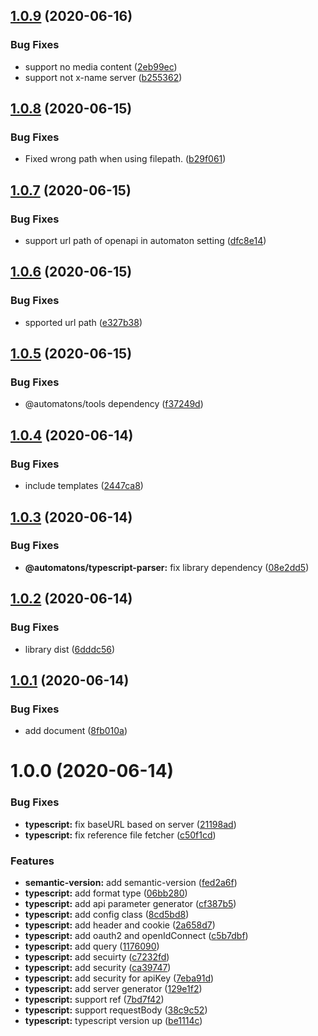 ## [1.0.9](https://github.com/tanmen/openapi-automatons/compare/v1.0.8...v1.0.9) (2020-06-16)


### Bug Fixes

* support no media content ([2eb99ec](https://github.com/tanmen/openapi-automatons/commit/2eb99eca0ca4c8030289116a2852d208ecf84e4c))
* support not x-name server ([b255362](https://github.com/tanmen/openapi-automatons/commit/b255362d431d36d84f160630d128be0485dcc4d5))

## [1.0.8](https://github.com/tanmen/openapi-automatons/compare/v1.0.7...v1.0.8) (2020-06-15)


### Bug Fixes

* Fixed wrong path when using filepath. ([b29f061](https://github.com/tanmen/openapi-automatons/commit/b29f061fcbfe0421934082b7517b10cd057c0573))

## [1.0.7](https://github.com/tanmen/openapi-automatons/compare/v1.0.6...v1.0.7) (2020-06-15)


### Bug Fixes

* support url path of openapi  in automaton setting ([dfc8e14](https://github.com/tanmen/openapi-automatons/commit/dfc8e143e20c2ff413afab7d3731703b3ae0e7dd))

## [1.0.6](https://github.com/tanmen/openapi-automatons/compare/v1.0.5...v1.0.6) (2020-06-15)


### Bug Fixes

* spported url path ([e327b38](https://github.com/tanmen/openapi-automatons/commit/e327b3823ce8de368707ac55d64183e66ec414f1))

## [1.0.5](https://github.com/tanmen/openapi-automatons/compare/v1.0.4...v1.0.5) (2020-06-15)


### Bug Fixes

* @automatons/tools dependency ([f37249d](https://github.com/tanmen/openapi-automatons/commit/f37249db256e9324b0a53b582d9b9593a0047220))

## [1.0.4](https://github.com/tanmen/openapi-automatons/compare/v1.0.3...v1.0.4) (2020-06-14)


### Bug Fixes

* include templates ([2447ca8](https://github.com/tanmen/openapi-automatons/commit/2447ca89db64bbadb993329663613e6957b3e51a))

## [1.0.3](https://github.com/tanmen/openapi-automatons/compare/v1.0.2...v1.0.3) (2020-06-14)


### Bug Fixes

* **@automatons/typescript-parser:** fix library dependency ([08e2dd5](https://github.com/tanmen/openapi-automatons/commit/08e2dd5107723ea2745e41be1ba93afcbfd6c274))

## [1.0.2](https://github.com/tanmen/openapi-automatons/compare/v1.0.1...v1.0.2) (2020-06-14)


### Bug Fixes

* library dist ([6dddc56](https://github.com/tanmen/openapi-automatons/commit/6dddc567119e5e75e43688ad45acce4fcbc2014b))

## [1.0.1](https://github.com/tanmen/openapi-automatons/compare/v1.0.0...v1.0.1) (2020-06-14)


### Bug Fixes

* add document ([8fb010a](https://github.com/tanmen/openapi-automatons/commit/8fb010a3f9b38d977c5d3144f07ebb438e017bc7))

# 1.0.0 (2020-06-14)


### Bug Fixes

* **typescript:** fix baseURL based on server ([21198ad](https://github.com/tanmen/openapi-automatons/commit/21198ad4459cd1e5e9df15b62126253e7074fe73))
* **typescript:** fix reference file fetcher ([c50f1cd](https://github.com/tanmen/openapi-automatons/commit/c50f1cd6611039fd9db2c6f07326ae803cc8ad0e))


### Features

* **semantic-version:** add semantic-version ([fed2a6f](https://github.com/tanmen/openapi-automatons/commit/fed2a6f1220376022f3d5bd617e4642264e3ef88))
* **typescript:**  add format type ([06bb280](https://github.com/tanmen/openapi-automatons/commit/06bb2802bce80294c5b761600b001080ef76e72f))
* **typescript:** add api parameter generator ([cf387b5](https://github.com/tanmen/openapi-automatons/commit/cf387b52e4baee6e8ad7dfd6def5346731bcd500))
* **typescript:** add config class ([8cd5bd8](https://github.com/tanmen/openapi-automatons/commit/8cd5bd87d54e27f08abdb7019514b76f1948f352))
* **typescript:** add header and cookie ([2a658d7](https://github.com/tanmen/openapi-automatons/commit/2a658d78c45aa12ef8ea19919bffd9f13f9340cc))
* **typescript:** add oauth2 and openIdConnect ([c5b7dbf](https://github.com/tanmen/openapi-automatons/commit/c5b7dbf217373d77edca8fcf7000cf356b1a606e))
* **typescript:** add query ([1176090](https://github.com/tanmen/openapi-automatons/commit/1176090ee29729d7b4913754058371187fde382b))
* **typescript:** add secuirty ([c7232fd](https://github.com/tanmen/openapi-automatons/commit/c7232fd04d01c881bf932d679445bbd25b82ba91))
* **typescript:** add security ([ca39747](https://github.com/tanmen/openapi-automatons/commit/ca397478bbe31455c20f1f54f622c3f4c0f3156c))
* **typescript:** add security for apiKey ([7eba91d](https://github.com/tanmen/openapi-automatons/commit/7eba91dd296e3e4b55a221970aec67ea66c8b3dd))
* **typescript:** add server generator ([129e1f2](https://github.com/tanmen/openapi-automatons/commit/129e1f29744f8e040046ca79e15a58655c5a486c))
* **typescript:** support ref ([7bd7f42](https://github.com/tanmen/openapi-automatons/commit/7bd7f42c824a59169b5d470df8845f67074bc8ec))
* **typescript:** support requestBody ([38c9c52](https://github.com/tanmen/openapi-automatons/commit/38c9c526e78a7f46a74434eee476cfacca5d12ec))
* **typescript:** typescript version up ([be1114c](https://github.com/tanmen/openapi-automatons/commit/be1114cae89d4533d81437dfdb9cefd2d8718b9d))
